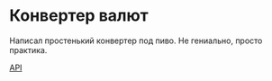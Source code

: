 # Конвертер валют

Написал простенький конвертер под пиво. Не гениально, просто практика.

[API](https://currencylayer.com/)